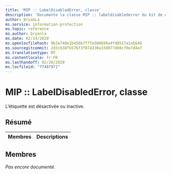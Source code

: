 ```yaml
---
title: 'MIP :: LabelDisabledError, classe'
description: 'Documente la classe MIP :: labeldisablederror du kit de développement logiciel (SDK) Microsoft Information Protection (MIP).'
author: BryanLa
ms.service: information-protection
ms.topic: reference
ms.author: bryanla
ms.date: 02/14/2020
ms.openlocfilehash: 9b3e740e1b456b7fffe500699a4fd0517a1a5646
ms.sourcegitcommit: 2d3c638fb576f3f074330a33d077db0cf0e7d4e7
ms.translationtype: MT
ms.contentlocale: fr-FR
ms.lasthandoff: 02/20/2020
ms.locfileid: "77487971"
---
```

# <a name="class-miplabeldisablederror"></a>MIP :: LabelDisabledError, classe 
L’étiquette est désactivée ou inactive.
  
## <a name="summary"></a>Résumé
 Membres                        | Descriptions                                
--------------------------------|---------------------------------------------
  
## <a name="members"></a>Membres
_Pas encore documenté._
